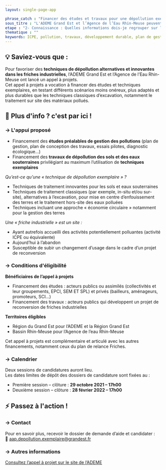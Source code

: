 ```yaml
---
layout: single-page-app

phrase_catch : "Financer des études et travaux pour une dépollution exemplaire avec l'ADEME Grand Est"
sous_titre : "L'ADEME Grand Est et l’Agence de l’Eau Rhin-Meuse peuvent financer des études et techniques de dépollution exemplaires pour la reconversion de friches industrielles dans la région."
etape : "2- Connaissance : Quelles informations dois-je regrouper sur le site et son contexte ?"
thematique : ""
keywords: ICPE, pollution, travaux, développement durable, plan de gestion, diagnostic, écologique
---
```


## 💡 Saviez-vous que :

Pour favoriser des **techniques de dépollution alternatives et innovantes dans les friches industrielles**, l’ADEME Grand Est et l’Agence de l’Eau Rhin-Meuse ont lancé un appel à projets.   
Cet appel à projets a vocation à financer des études et techniques exemplaires, en testant différents scénarios moins onéreux, plus adaptés et plus durables que les techniques classiques d’excavation, notamment le traitement sur site des matériaux pollués.

## 🚀 Plus d'info ? c'est par ici !

### →  L'appui proposé
  

- Financement des **études préalables de gestion des pollutions** (plan de gestion, plan de conception des travaux, essais pilotes, diagnostic écologique…) 
- Financement des **travaux de dépollution des sols et des eaux souterraines** privilégiant au maximum l’utilisation de **techniques exemplaires**

  
  
*Qu’est-ce qu’une « technique de dépollution exemplaire » ?*
- Techniques de traitement innovantes pour les sols et eaux souterraines 
- Techniques de traitement classiques (par exemple, in-situ et/ou sur-site), alternatives à l’excavation, pour mise en centre d’enfouissement des terres et le traitement hors-site des eaux polluées
- Techniques incluant une approche « économie circulaire » notamment pour la gestion des terres
  
  
*Une « friche industrielle » est un site :*
- Ayant autrefois accueilli des activités potentiellement polluantes (activité ICPE ou équivalente)
- Aujourd’hui à l’abandon
- Susceptible de subir un changement d’usage dans le cadre d’un projet de reconversion
  

### →  Conditions d'éligibilité

**Bénéficiaires de l’appel à projets**      
- Financement des études : acteurs publics ou assimilés (collectivités et leur groupements, EPCI, SEM ET SPL) et privés (bailleurs, aménageurs, promoteurs, SCI…)
- Financement des travaux : acteurs publics qui développent un projet de reconversion de friches industrielles
  
  
**Territoires éligibles**
- Région du Grand Est pour l’ADEME et la Région Grand Est
- Bassin Rhin-Meuse pour l’Agence de l’eau Rhin-Meuse
 
   
Cet appel à projets est complémentaire et articulé avec les autres financements, notamment ceux du plan de relance Friches.

### →  Calendrier
 
 Deux sessions de candidatures auront lieu.  
 Les dates limites de dépôt des dossiers de candidature sont fixées au :
 - Première session – clôture : **29 octobre 2021 – 17h00**
 - Deuxième session – clôture : **28 février 2022 – 17h00**


## ⚡ Passez à l'action !

### →  Contact

Pour en savoir plus, recevoir le dossier de demande d’aide et candidater :   
📧 aap.depollution.exemplaire@grandest.fr
  

### →  Autres informations

[Consultez l’appel à projet sur le site de l’ADEME](https://agirpourlatransition.ademe.fr/entreprises/dispositif-aide/20210506/frichesge2021-101 "AAP Grand Est")
